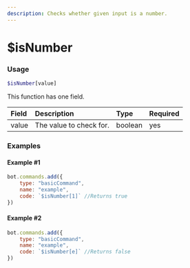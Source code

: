 ```yaml
---
description: Checks whether given input is a number.
---
```

# $isNumber
### Usage
```php
$isNumber[value]
```

This function has one field.

| Field | Description | Type | Required |
| :--- | :--- | :--- | :--- |
| value | The value to check for. | boolean | yes |

### Examples
#### Example #1
```javascript
bot.commands.add({
    type: "basicCommand",
    name: "example",
    code: `$isNumber[1]` //Returns true
})
```

#### Example #2
```javascript
bot.commands.add({
    type: "basicCommand",
    name: "example",
    code: `$isNumber[e]` //Returns false
})
```
